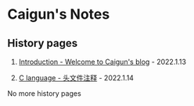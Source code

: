 # Caigun's Notes
## History pages

1. [Introduction - Welcome to Caigun's blog](/content/t01.md) - 2022.1.13

2. [C language - 头文件注释](/content/t02.md) - 2022.1.14


No more history pages 
